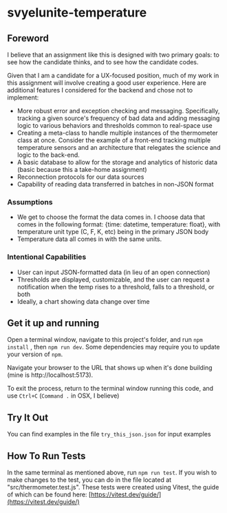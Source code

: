 # svyelunite-temperature

## Foreword

I believe that an assignment like this is designed with two primary goals: to see how the candidate thinks, and to see how the candidate codes.

Given that I am a candidate for a UX-focused position, much of my work in this assignment will involve creating a good user experience. Here are additional features I considered for the backend and chose not to implement:
- More robust error and exception checking and messaging. Specifically, tracking a given source's frequency of bad data and adding messaging logic to various behaviors and thresholds common to real-space use
- Creating a meta-class to handle multiple instances of the thermometer class at once. Consider the example of a front-end tracking multiple temperature sensors and an architecture that relegates the science and logic to the back-end.
- A basic database to allow for the storage and analytics of historic data (basic because this a take-home assignment)
- Reconnection protocols for our data sources
- Capability of reading data transferred in batches in non-JSON format

### Assumptions

- We get to choose the format the data comes in. I choose data that comes in the following format: {time: datetime, temperature: float}, with temperature unit type (C, F, K, etc) being in the primary JSON body
- Temperature data all comes in with the same units.

### Intentional Capabilities

- User can input JSON-formatted data (in lieu of an open connection)
- Thresholds are displayed, customizable, and the user can request a notification when the temp rises to a threshold, falls to a threshold, or both
- Ideally, a chart showing data change over time

## Get it up and running

Open a terminal window, navigate to this project's folder, and run `npm install` , then `npm run dev`. Some dependencies may require you to update your version of `npm`.

Navigate your browser to the URL that shows up when it's done building (mine is http://localhost:5173). 

To exit the process, return to the terminal window running this code, and use `Ctrl+C` (`Command .` in OSX, I believe)

## Try It Out

You can find examples in the file `try_this_json.json` for input examples

## How To Run Tests

In the same terminal as mentioned above, run `npm run test`. If you wish to make changes to the test, you can do in the file located at "src/thermometer.test.js". These tests were created using Vitest, the guide of which can be found here: [https://vitest.dev/guide/](https://vitest.dev/guide/)